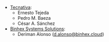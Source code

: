 - [Tecnativa](https://www.tecnativa.com):
  - Ernesto Tejeda
  - Pedro M. Baeza
  - César A. Sánchez
- [Binhex Systems Solutions](https://binhex.cloud/):
  - Deriman Alonso (d.alonso@binhex.cloud)
